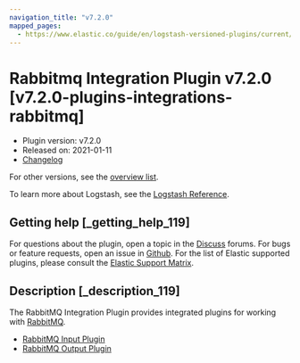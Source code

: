 ```yaml
---
navigation_title: "v7.2.0"
mapped_pages:
  - https://www.elastic.co/guide/en/logstash-versioned-plugins/current/v7.2.0-plugins-integrations-rabbitmq.html
---
```


# Rabbitmq Integration Plugin v7.2.0 [v7.2.0-plugins-integrations-rabbitmq]


* Plugin version: v7.2.0
* Released on: 2021-01-11
* [Changelog](https://github.com/logstash-plugins/logstash-integration-rabbitmq/blob/v7.2.0/CHANGELOG.md)

For other versions, see the [overview list](integration-rabbitmq-index.md).

To learn more about Logstash, see the [Logstash Reference](logstash://reference/index.md).

## Getting help [_getting_help_119]

For questions about the plugin, open a topic in the [Discuss](http://discuss.elastic.co) forums. For bugs or feature requests, open an issue in [Github](https://github.com/logstash-plugins/logstash-integration-rabbitmq). For the list of Elastic supported plugins, please consult the [Elastic Support Matrix](https://www.elastic.co/support/matrix#matrix_logstash_plugins).


## Description [_description_119]

The RabbitMQ Integration Plugin provides integrated plugins for working with [RabbitMQ](http://www.rabbitmq.com/).

* [RabbitMQ Input Plugin](/lsr/plugins-inputs-rabbitmq.md)
* [RabbitMQ Output Plugin](/lsr/plugins-outputs-rabbitmq.md)


